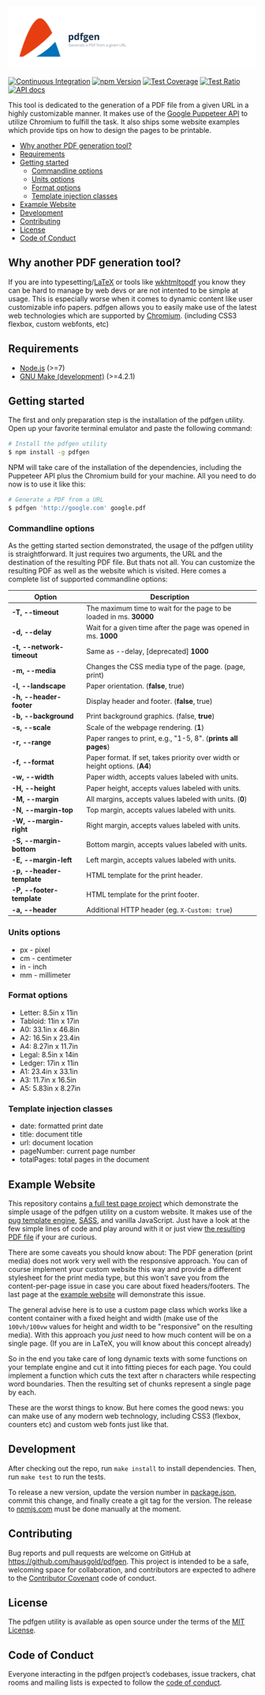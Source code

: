 ![pdfgen](doc/assets/project.svg)

[![Continuous Integration](https://github.com/hausgold/pdfgen/actions/workflows/test.yml/badge.svg?branch=master)](https://github.com/hausgold/pdfgen/actions/workflows/test.yml)
[![npm Version](https://img.shields.io/npm/v/pdfgen.svg)](https://www.npmjs.com/package/pdfgen)
[![Test Coverage](https://automate-api.hausgold.de/v1/coverage_reports/pdfgen/coverage.svg)](https://knowledge.hausgold.de/coverage)
[![Test Ratio](https://automate-api.hausgold.de/v1/coverage_reports/pdfgen/ratio.svg)](https://knowledge.hausgold.de/coverage)
[![API docs](https://automate-api.hausgold.de/v1/coverage_reports/pdfgen/documentation.svg)](https://www.npmjs.com/package/pdfgen)

This tool is dedicated to the generation of a PDF file from a given URL in a
highly customizable manner. It makes use of the [Google Puppeteer
API](https://github.com/GoogleChrome/puppeteer/) to utilize Chromium to fulfill
the task. It also ships some website examples which provide tips on how to
design the pages to be printable.

- [Why another PDF generation tool?](#why-another-pdf-generation-tool)
- [Requirements](#requirements)
- [Getting started](#getting-started)
  - [Commandline options](#commandline-options)
  - [Units options](#units-options)
  - [Format options](#format-options)
  - [Template injection classes](#template-injection-classes)
- [Example Website](#example-website)
- [Development](#development)
- [Contributing](#contributing)
- [License](#license)
- [Code of Conduct](#code-of-conduct)

## Why another PDF generation tool?

If you are into typesetting/[LaTeX](https://www.latex-project.org/) or tools
like [wkhtmltopdf](https://wkhtmltopdf.org/) you know they can be hard to
manage by web devs or are not intented to be simple at usage. This is
especially worse when it comes to dynamic content like user customizable info
papers. pdfgen allows you to easily make use of the latest web technologies
which are supported by
[Chromium](https://chromium.googlesource.com/chromium/src/+/lkgr/headless/README.md).
(including CSS3 flexbox, custom webfonts, etc)

## Requirements

* [Node.js](https://nodejs.org) (>=7)
* [GNU Make (development)](https://www.gnu.org/software/make/) (>=4.2.1)

## Getting started

The first and only preparation step is the installation of the pdfgen utility.
Open up your favorite terminal emulator and paste the following command:

```bash
# Install the pdfgen utility
$ npm install -g pdfgen
```

NPM will take care of the installation of the dependencies, including the
Puppeteer API plus the Chromium build for your machine. All you need to do now
is to use it like this:

```bash
# Generate a PDF from a URL
$ pdfgen 'http://google.com' google.pdf
```

### Commandline options

As the getting started section demonstrated, the usage of the pdfgen utility is
straightforward. It just requires two arguments, the URL and the destination of
the resulting PDF file. But thats not all. You can customize the resulting PDF
as well as the website which is visited. Here comes a complete list of
supported commandline options:

Option | Description
-------|------------
**-T, --timeout**         | The maximum time to wait for the page to be loaded in ms. **30000**
**-d, --delay**           | Wait for a given time after the page was opened in ms. **1000**
**-t, --network-timeout** | Same as --delay, [deprecated] **1000**
**-m, --media**           | Changes the CSS media type of the page. (page, print)
**-l, --landscape**       | Paper orientation. (**false**, true)
**-h, --header-footer**   | Display header and footer. (**false**, true)
**-b, --background**      | Print background graphics. (false, **true**)
**-s, --scale**           | Scale of the webpage rendering. (**1**)
**-r, --range**           | Paper ranges to print, e.g., "1-5, 8". (**prints all pages**)
**-f, --format**          | Paper format. If set, takes priority over width or height options. (**A4**)
**-w, --width**           | Paper width, accepts values labeled with units.
**-H, --height**          | Paper height, accepts values labeled with units.
**-M, --margin**          | All margins, accepts values labeled with units. (**0**)
**-N, --margin-top**      | Top margin, accepts values labeled with units.
**-W, --margin-right**    | Right margin, accepts values labeled with units.
**-S, --margin-bottom**   | Bottom margin, accepts values labeled with units.
**-E, --margin-left**     | Left margin, accepts values labeled with units.
**-p, --header-template** | HTML template for the print header.
**-P, --footer-template** | HTML template for the print footer.
**-a, --header**          | Additional HTTP header (eg. `X-Custom: true`)

### Units options

* px - pixel
* cm - centimeter
* in - inch
* mm - millimeter

### Format options

* Letter: 8.5in x 11in
* Tabloid: 11in x 17in
* A0: 33.1in x 46.8in
* A2: 16.5in x 23.4in
* A4: 8.27in x 11.7in
* Legal: 8.5in x 14in
* Ledger: 17in x 11in
* A1: 23.4in x 33.1in
* A3: 11.7in x 16.5in
* A5: 5.83in x 8.27in

### Template injection classes

* date: formatted print date
* title: document title
* url: document location
* pageNumber: current page number
* totalPages: total pages in the document

## Example Website

This repository contains [a full test page project](./doc/test-page/) which
demonstrate the simple usage of the pdfgen utility on a custom website. It
makes use of the [pug template engine](https://pugjs.org),
[SASS](http://sass-lang.com/), and vanilla JavaScript. Just have a look at the
few simple lines of code and play around with it or just view [the resulting
PDF file](./doc/test-page/dist/test-page.pdf) if your are curious.

There are some caveats you should know about: The PDF generation (print media)
does not work very well with the responsive approach. You can of course
implement your custom website this way and provide a different stylesheet for
the print media type, but this won't save you from the content-per-page issue
in case you care about fixed headers/footers. The last page at the [example
website](./doc/test-page/dist/test-page.pdf) will demonstrate this issue.

The general advise here is to use a custom page class which works like a
content container with a fixed height and width (make use of the `100vh/100vw`
values for height and width to be "responsive" on the resulting media). With
this approach you *just* need to how much content will be on a single page. (If
you are in LaTeX, you will know about this concept already)

So in the end you take care of long dynamic texts with some functions on your
template engine and cut it into fitting pieces for each page. You could
implement a function which cuts the text after n characters while respecting
word boundaries. Then the resulting set of chunks represent a single page by
each.

These are the worst things to know. But here comes the good news: you can make
use of any modern web technology, including CSS3 (flexbox, counters etc) and
custom web fonts just like that.

## Development

After checking out the repo, run `make install` to install dependencies. Then,
run `make test` to run the tests.

To release a new version, update the version number in
[package.json](./package.json), commit this change, and finally create a git
tag for the version. The release to [npmjs.com](https://www.npmjs.com/) must be
done manually at the moment.

## Contributing

Bug reports and pull requests are welcome on GitHub at
https://github.com/hausgold/pdfgen. This project is intended to be a safe,
welcoming space for collaboration, and contributors are expected to adhere to
the [Contributor Covenant](http://contributor-covenant.org) code of conduct.

## License

The pdfgen utility is available as open source under the terms of the [MIT
License](http://opensource.org/licenses/MIT).

## Code of Conduct

Everyone interacting in the pdfgen project’s codebases, issue trackers, chat
rooms and mailing lists is expected to follow the [code of
conduct](./CODE_OF_CONDUCT.md).
